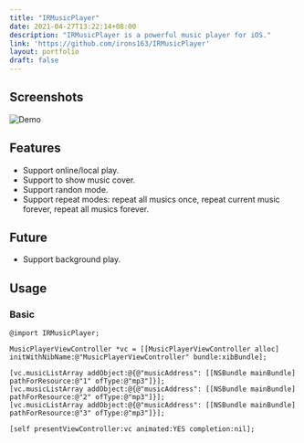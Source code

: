 ```yaml
---
title: "IRMusicPlayer"
date: 2021-04-27T13:22:14+08:00
description: "IRMusicPlayer is a powerful music player for iOS."
link: 'https://github.com/irons163/IRMusicPlayer'
layout: portfolio
draft: false
---
```


## Screenshots
![Demo](IRMusicPlayer/ScreenShots/demo1.png)

## Features
- Support online/local play.
- Support to show music cover.
- Support randon mode.
- Support repeat modes: repeat all musics once, repeat current music forever, repeat all musics forever.

## Future
- Support background play.

## Usage

### Basic
```obj-c
@import IRMusicPlayer;

MusicPlayerViewController *vc = [[MusicPlayerViewController alloc] initWithNibName:@"MusicPlayerViewController" bundle:xibBundle];

[vc.musicListArray addObject:@{@"musicAddress": [[NSBundle mainBundle] pathForResource:@"1" ofType:@"mp3"]}];
[vc.musicListArray addObject:@{@"musicAddress": [[NSBundle mainBundle] pathForResource:@"2" ofType:@"mp3"]}];
[vc.musicListArray addObject:@{@"musicAddress": [[NSBundle mainBundle] pathForResource:@"3" ofType:@"mp3"]}];

[self presentViewController:vc animated:YES completion:nil];
```
